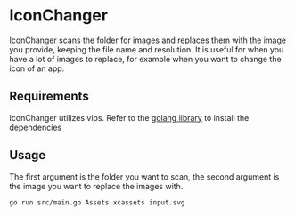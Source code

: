 # IconChanger
IconChanger scans the folder for images and replaces them with the image you provide, keeping the file name and resolution.
It is useful for when you have a lot of images to replace, for example when you want to change the icon of an app.

## Requirements
IconChanger utilizes vips. Refer to the [golang library](https://github.com/davidbyttow/govips) to install the dependencies

## Usage

The first argument is the folder you want to scan, the second argument is the image you want to replace the images with.

```bash
go run src/main.go Assets.xcassets input.svg
```
